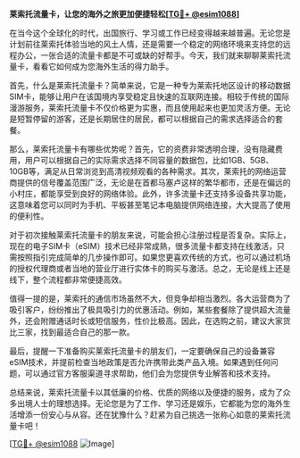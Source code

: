 **莱索托流量卡，让您的海外之旅更加便捷轻松[[TG💪+ @esim1088](https://t.me/s/esim1088)]**

在当今这个全球化的时代，出国旅行、学习或工作已经变得越来越普遍。无论您是计划前往莱索托体验当地的风土人情，还是需要一个稳定的网络环境来支持您的远程办公，一张合适的流量卡都是不可或缺的好帮手。今天，我们就来聊聊莱索托流量卡，看看它如何成为您海外生活的得力助手。

首先，什么是莱索托流量卡？简单来说，它是一种专为莱索托地区设计的移动数据SIM卡，能够让用户在该国境内享受稳定且快速的互联网连接。相较于传统的国际漫游服务，莱索托流量卡不仅价格更为实惠，而且使用起来也更加灵活方便。无论是短暂停留的游客，还是长期居住的居民，都可以根据自己的需求选择适合的套餐。

那么，莱索托流量卡有哪些优势呢？首先，它的资费非常透明合理，没有隐藏费用，用户可以根据自己的实际需求选择不同容量的数据包，比如1GB、5GB、10GB等，满足从日常浏览到高清视频观看的各种需求。其次，莱索托的网络运营商提供的信号覆盖范围广泛，无论是在首都马塞卢这样的繁华都市，还是在偏远的小村庄，都能享受到良好的网络体验。此外，许多流量卡还支持多设备共享功能，这意味着您可以同时为手机、平板甚至笔记本电脑提供网络连接，大大提高了使用的便利性。

对于初次接触莱索托流量卡的朋友来说，可能会担心注册过程是否复杂。实际上，现在的电子SIM卡（eSIM）技术已经非常成熟，很多流量卡都支持在线激活，只需按照指引完成简单的几步操作即可。如果您更喜欢传统的方式，也可以通过机场的授权代理商或者当地的营业厅进行实体卡的购买与激活。总之，无论是线上还是线下，整个流程都非常便捷高效。

值得一提的是，莱索托的通信市场虽然不大，但竞争却相当激烈。各大运营商为了吸引客户，纷纷推出了极具吸引力的优惠活动。例如，某些套餐除了提供超大流量外，还会附赠通话时长或短信服务，性价比极高。因此，在选购之前，建议大家货比三家，找到最适合自己的那一款。

最后，提醒一下准备购买莱索托流量卡的朋友们，一定要确保自己的设备兼容eSIM技术，并提前检查当地政策是否允许携带此类产品入境。如果遇到任何问题，可以通过官方客服渠道寻求帮助，他们会为您提供专业解答和技术支持。

总结来说，莱索托流量卡以其低廉的价格、优质的网络以及便捷的服务，成为了众多出境人士的理想选择。无论您是为了工作、学习还是娱乐，它都能为您的海外生活增添一份安心与从容。还在犹豫什么？赶紧为自己挑选一张称心如意的莱索托流量卡吧！

[[TG💪+ @esim1088](https://t.me/s/esim1088) ![Image](https://i.postimg.cc/4NQfJmqS/Snipaste-2025-05-13-00-14-12.png)]
